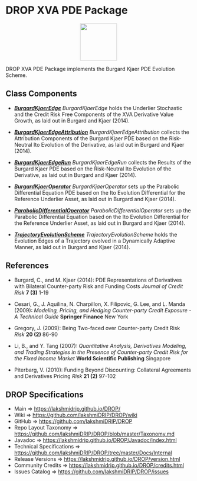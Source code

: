 # DROP XVA PDE Package

<p align="center"><img src="https://github.com/lakshmiDRIP/DROP/blob/master/DRIP_Logo.gif?raw=true" width="100"></p>

DROP XVA PDE Package implements the Burgard Kjaer PDE Evolution Scheme.


## Class Components

 * [***BurgardKjaerEdge***](https://github.com/lakshmiDRIP/DROP/tree/master/src/main/java/org/drip/xva/pde/BurgardKjaerEdge.java)
 <i>BurgardKjaerEdge</i> holds the Underlier Stochastic and the Credit Risk Free Components of the XVA
 Derivative Value Growth, as laid out in Burgard and Kjaer (2014).

 * [***BurgardKjaerEdgeAttribution***](https://github.com/lakshmiDRIP/DROP/tree/master/src/main/java/org/drip/xva/pde/BurgardKjaerEdgeAttribution.java)
 <i>BurgardKjaerEdgeAttribution</i> collects the Attribution Components of the Burgard Kjaer PDE based on the
 Risk-Neutral Ito Evolution of the Derivative, as laid out in Burgard and Kjaer (2014).

 * [***BurgardKjaerEdgeRun***](https://github.com/lakshmiDRIP/DROP/tree/master/src/main/java/org/drip/xva/pde/BurgardKjaerEdgeRun.java)
 <i>BurgardKjaerEdgeRun</i> collects the Results of the Burgard Kjaer PDE based on the Risk-Neutral Ito
 Evolution of the Derivative, as laid out in Burgard and Kjaer (2014).

 * [***BurgardKjaerOperator***](https://github.com/lakshmiDRIP/DROP/tree/master/src/main/java/org/drip/xva/pde/BurgardKjaerOperator.java)
 <i>BurgardKjaerOperator</i> sets up the Parabolic Differential Equation PDE based on the Ito Evolution
 Differential for the Reference Underlier Asset, as laid out in Burgard and Kjaer (2014).

 * [***ParabolicDifferentialOperator***](https://github.com/lakshmiDRIP/DROP/tree/master/src/main/java/org/drip/xva/pde/ParabolicDifferentialOperator.java)
 <i>ParabolicDifferentialOperator</i> sets up the Parabolic Differential Equation based on the Ito Evolution
 Differential for the Reference Underlier Asset, as laid out in Burgard and Kjaer (2014).

 * [***TrajectoryEvolutionScheme***](https://github.com/lakshmiDRIP/DROP/tree/master/src/main/java/org/drip/xva/pde/TrajectoryEvolutionScheme.java)
 <i>TrajectoryEvolutionScheme</i> holds the Evolution Edges of a Trajectory evolved in a Dynamically Adaptive
 Manner, as laid out in Burgard and Kjaer (2014).


## References

 * Burgard, C., and M. Kjaer (2014): PDE Representations of Derivatives with Bilateral Counter-party Risk and
 	Funding Costs <i>Journal of Credit Risk</i> <b>7 (3)</b> 1-19

 * Cesari, G., J. Aquilina, N. Charpillon, X. Filipovic, G. Lee, and L. Manda (2009): <i>Modeling, Pricing,
 	and Hedging Counter-party Credit Exposure - A Technical Guide</i> <b>Springer Finance</b> New York

 * Gregory, J. (2009): Being Two-faced over Counter-party Credit Risk <i>Risk</i> <b>20 (2)</b> 86-90

 * Li, B., and Y. Tang (2007): <i>Quantitative Analysis, Derivatives Modeling, and Trading Strategies in the
 	Presence of Counter-party Credit Risk for the Fixed Income Market</i> <b>World Scientific Publishing</b>
 	Singapore

 * Piterbarg, V. (2010): Funding Beyond Discounting: Collateral Agreements and Derivatives Pricing
 	<i>Risk</i> <b>21 (2)</b> 97-102


## DROP Specifications

 * Main                     => https://lakshmidrip.github.io/DROP/
 * Wiki                     => https://github.com/lakshmiDRIP/DROP/wiki
 * GitHub                   => https://github.com/lakshmiDRIP/DROP
 * Repo Layout Taxonomy     => https://github.com/lakshmiDRIP/DROP/blob/master/Taxonomy.md
 * Javadoc                  => https://lakshmidrip.github.io/DROP/Javadoc/index.html
 * Technical Specifications => https://github.com/lakshmiDRIP/DROP/tree/master/Docs/Internal
 * Release Versions         => https://lakshmidrip.github.io/DROP/version.html
 * Community Credits        => https://lakshmidrip.github.io/DROP/credits.html
 * Issues Catalog           => https://github.com/lakshmiDRIP/DROP/issues
